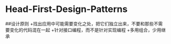 # Head-First-Design-Patterns

##设计原则
  +找出应用中可能需要变化之处，把它们独立出来，不要和那些不需要变化的代码混在一起
  +针对接口编程，而不是针对实现编程
  +多用组合，少用继承
